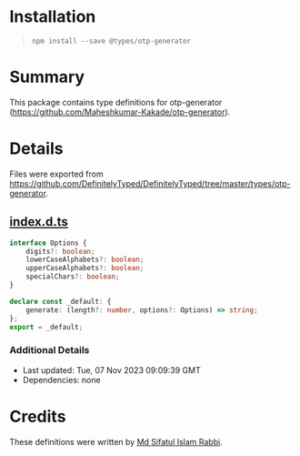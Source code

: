 # Installation
> `npm install --save @types/otp-generator`

# Summary
This package contains type definitions for otp-generator (https://github.com/Maheshkumar-Kakade/otp-generator).

# Details
Files were exported from https://github.com/DefinitelyTyped/DefinitelyTyped/tree/master/types/otp-generator.
## [index.d.ts](https://github.com/DefinitelyTyped/DefinitelyTyped/tree/master/types/otp-generator/index.d.ts)
````ts
interface Options {
    digits?: boolean;
    lowerCaseAlphabets?: boolean;
    upperCaseAlphabets?: boolean;
    specialChars?: boolean;
}

declare const _default: {
    generate: (length?: number, options?: Options) => string;
};
export = _default;

````

### Additional Details
 * Last updated: Tue, 07 Nov 2023 09:09:39 GMT
 * Dependencies: none

# Credits
These definitions were written by [Md Sifatul Islam Rabbi](https://github.com/sifatulrabbi).
